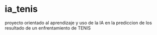 # ia_tenis
proyecto orientado al aprendizaje y uso de la IA en la prediccion de los resultado de un enfrentamiento de TENIS

